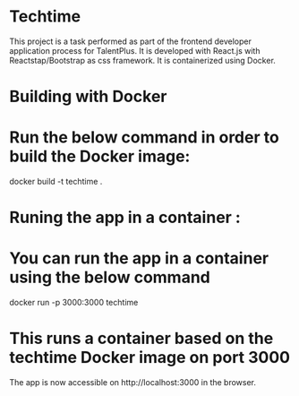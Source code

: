 # Techtime

This project is a task performed as part of the frontend developer application process for TalentPlus. It is developed with React.js with Reactstap/Bootstrap as css framework. It is containerized using Docker.

# Building with Docker

# Run the below command in order to build the Docker image:

docker build -t techtime .

# Runing the app in a container :  
# You can run the app in a container using the below command

docker run -p 3000:3000 techtime


# This runs a container based on the techtime Docker image on port 3000

The app is now accessible on http://localhost:3000 in the browser.

